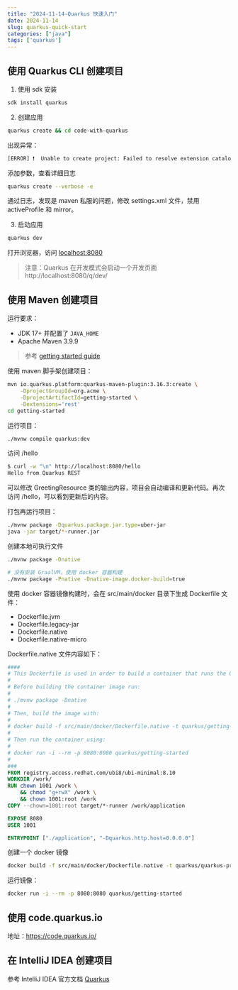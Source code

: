 ```yaml
---
title: "2024-11-14-Quarkus 快速入门"
date: 2024-11-14
slug: quarkus-quick-start
categories: ["java"]
tags: ['quarkus']
---
```


## 使用  Quarkus CLI 创建项目

1. 使用 sdk 安装

```bash
sdk install quarkus
```

2. 创建应用

```bash
quarkus create && cd code-with-quarkus
```

出现异常：

```bash
[ERROR] ❗  Unable to create project: Failed to resolve extension catalog of io.quarkus.platform:quarkus-qpid-jms-bom:pom:3.16.3
```

添加参数，查看详细日志

```bash
quarkus create --verbose -e
```

通过日志，发现是 maven 私服的问题，修改 settings.xml 文件，禁用 activeProfile 和 mirror。

3. 启动应用

```bash
quarkus dev
```

打开浏览器，访问 [localhost:8080](http://localhost:8080)

> 注意：Quarkus 在开发模式会启动一个开发页面 http://localhost:8080/q/dev/

## 使用 Maven 创建项目

运行要求：

- JDK 17+ 并配置了 `JAVA_HOME`
- Apache Maven 3.9.9

> 参考 [getting started guide](https://quarkus.io/guides/getting-started)

使用 maven 脚手架创建项目：

```bash
mvn io.quarkus.platform:quarkus-maven-plugin:3.16.3:create \
    -DprojectGroupId=org.acme \
    -DprojectArtifactId=getting-started \
    -Dextensions='rest'
cd getting-started
```

运行项目：

```bash
./mvnw compile quarkus:dev
```

访问 /hello

```bash
$ curl -w "\n" http://localhost:8080/hello
Hello from Quarkus REST
```

可以修改 GreetingResource 类的输出内容，项目会自动编译和更新代码。再次访问 /hello，可以看到更新后的内容。

打包再运行项目：

```bash
./mvnw package -Dquarkus.package.jar.type=uber-jar
java -jar target/*-runner.jar
```

创建本地可执行文件

```bash
./mvnw package -Dnative

# 没有安装 GraalVM，使用 docker 容器构建
./mvnw package -Pnative -Dnative-image.docker-build=true
```

使用 docker 容器镜像构建时，会在 src/main/docker 目录下生成 Dockerfile 文件：

- Dockerfile.jvm
- Dockerfile.legacy-jar 
- Dockerfile.native 
- Dockerfile.native-micro 

Dockerfile.native  文件内容如下：

```dockerfile
####
# This Dockerfile is used in order to build a container that runs the Quarkus application in native (no JVM) mode.
#
# Before building the container image run:
#
# ./mvnw package -Dnative
#
# Then, build the image with:
#
# docker build -f src/main/docker/Dockerfile.native -t quarkus/getting-started .
#
# Then run the container using:
#
# docker run -i --rm -p 8080:8080 quarkus/getting-started
#
###
FROM registry.access.redhat.com/ubi8/ubi-minimal:8.10
WORKDIR /work/
RUN chown 1001 /work \
    && chmod "g+rwX" /work \
    && chown 1001:root /work
COPY --chown=1001:root target/*-runner /work/application

EXPOSE 8080
USER 1001

ENTRYPOINT ["./application", "-Dquarkus.http.host=0.0.0.0"]
```

创建一个 docker 镜像

```bash
docker build -f src/main/docker/Dockerfile.native -t quarkus/quarkus-project .
```

运行镜像：

```bash
docker run -i --rm -p 8080:8080 quarkus/getting-started
```



## 使用 code.quarkus.io

地址：https://code.quarkus.io/



## 在 IntelliJ IDEA 创建项目

参考 IntelliJ IDEA 官方文档 [Quarkus﻿](https://www.jetbrains.com/help/idea/quarkus.html)
